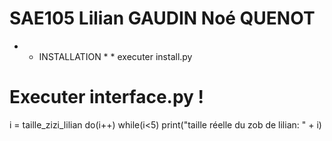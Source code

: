 # SAE105 Lilian GAUDIN Noé QUENOT


* * INSTALLATION * *
executer install.py


# Executer interface.py !


i = taille_zizi_lilian
do(i++)
while(i<5)
print("taille réelle du zob de lilian: " + i)

